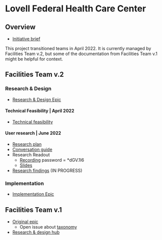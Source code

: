 # Lovell Federal Health Care Center
## Overview
- [Initiative brief](https://github.com/department-of-veterans-affairs/va.gov-team/blob/master/products/facilities/medical-centers/product/lovell/lovell-initiative-brief.md)

This project transitioned teams in April 2022. It is currently managed by Facilities Team v.2, but some of the documentation from Facilities Team v.1 might be helpful for context.

## Facilities Team v.2
### Research & Design 
- [Research & Design Epic](https://github.com/department-of-veterans-affairs/va.gov-cms/issues/7622)

#### Technical Feasibility | April 2022
- [Technical feasibility](https://github.com/department-of-veterans-affairs/va.gov-cms/issues/7626)

#### User research | June 2022
- [Research plan](https://github.com/department-of-veterans-affairs/va.gov-team/blob/master/products/facilities/medical-centers/product/lovell/lovell-research-plan.md)
- [Conversation guide](https://github.com/department-of-veterans-affairs/va.gov-team/blob/master/products/facilities/medical-centers/product/lovell/lovell-conversation-guide.md)
- Research Readout
   - [Recording](https://civicactions.zoom.us/rec/share/Af43s0k6Ll8WaGc6gdZ9k9svurTfuVW7HIoRnQXsQ6vN2PqEhz2pnRtQGVFww2Ud.v050hT_ygL4riJ67) password = *dGV.1I6 
   - [Slides](https://docs.google.com/presentation/d/1r5alvANBRUgN9t4KfzxUSFUgLbrjqCCcJS6_1zKmAmU/edit?usp=sharing)
- [Research findings](https://github.com/department-of-veterans-affairs/va.gov-team/blob/master/products/facilities/medical-centers/product/lovell/lovell-research-finding.md) (IN PROGRESS)
   
### Implementation 
- [Implementation Epic](https://github.com/department-of-veterans-affairs/va.gov-cms/issues/9656)

## Facilities Team v.1
- [Original epic](https://github.com/department-of-veterans-affairs/va.gov-team/issues/34022)
   - Open issue about [taxonomy](https://github.com/department-of-veterans-affairs/va.gov-team/issues/38431)
- [Research & design hub](https://github.com/department-of-veterans-affairs/va.gov-team/blob/master/teams/vsa/teams/facility-locator/product-transition-doc/feature-docs/lovell-federal-health.md)


